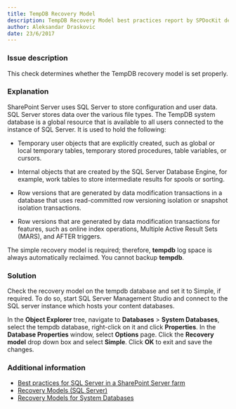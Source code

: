 ```yaml
---
title: TempDB Recovery Model
description: TempDB Recovery Model best practices report by SPDocKit determines whether the TempDB recovery model is set properly.
author: Aleksandar Draskovic 
date: 23/6/2017
---
```

### Issue description
This check determines whether the TempDB recovery model is set properly.
### Explanation
SharePoint Server uses SQL Server to store configuration and user data. SQL Server stores data over the various file types. The TempDB system database is a global resource that is available to all users connected to the instance of SQL Server. It is used to hold the following:

* Temporary user objects that are explicitly created, such as global or local temporary tables, temporary stored procedures, table variables, or cursors.

* Internal objects that are created by the SQL Server Database Engine, for example, work tables to store intermediate results for spools or sorting.

* Row versions that are generated by data modification transactions in a database that uses read-committed row versioning isolation or snapshot isolation transactions.

* Row versions that are generated by data modification transactions for features, such as online index operations, Multiple Active Result Sets (MARS), and AFTER triggers.

The simple recovery model is required; therefore, **tempdb** log space is always automatically reclaimed. You cannot backup **tempdb**.
### Solution
Check the recovery model on the tempdb database and set it to Simple, if required. To do so, start SQL Server Management Studio and connect to the SQL server instance which hosts your content databases. 

In the **Object Explorer** tree, navigate to **Databases** > **System Databases**, select the tempdb database, right-click on it and click **Properties**. In the **Database Properties** window, select **Options** page. Click the **Recovery model** drop down box and select **Simple**. Click **OK** to exit and save the changes.
### Additional information 
* [Best practices for SQL Server in a SharePoint Server farm](https://technet.microsoft.com/en-us/library/hh292622.aspx)
* [Recovery Models (SQL Server)](https://docs.microsoft.com/en-us/sql/relational-databases/backup-restore/recovery-models-sql-server)
* [Recovery Models for System Databases](https://technet.microsoft.com/en-us/library/ms365937%28v=sql.105%29.aspx)
